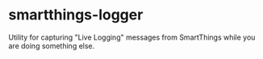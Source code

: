 # smartthings-logger
Utility for capturing "Live Logging" messages from SmartThings while you are doing something else.
